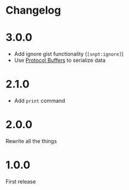 # Changelog

# 3.0.0

- Add ignore gist functionality (`[snpt:ignore]`)
- Use [Protocol Buffers](https://developers.google.com/protocol-buffers/) to serialize data

# 2.1.0

- Add `print` command

# 2.0.0

Rewrite all the things

# 1.0.0

First release
